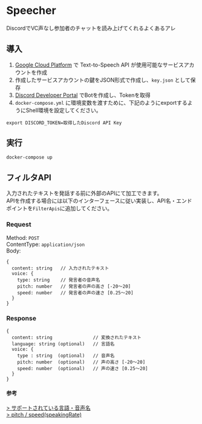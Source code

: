 # Speecher
DiscordでVC声なし参加者のチャットを読み上げてくれるよくあるアレ

## 導入
1. [Google Cloud Platform](https://console.cloud.google.com) で Text-to-Speech API が使用可能なサービスアカウントを作成
2. 作成したサービスアカウントの鍵をJSON形式で作成し、`key.json` として保存
3. [Discord Developer Portal](https://discord.com/developers) でBotを作成し、Tokenを取得
4. `docker-compose.yml` に環境変数を渡すために、下記のようにexportするようにShell環境を設定してください。

```
export DISCORD_TOKEN=取得したDiscord API Key
```

## 実行
```sh
docker-compose up
```

## フィルタAPI
入力されたテキストを発話する前に外部のAPIにて加工できます。  
APIを作成する場合には以下のインターフェースに従い実装し、API名・エンドポイントを`FilterApis`に追加してください。


### Request
Method: `POST`  
ContentType: `application/json`  
Body:
```
{
  content: string   // 入力されたテキスト
  voice: {
    type: string    // 発言者の音声名
    pitch: number   // 発言者の声の高さ [-20〜20]
    speed: number   // 発言者の声の速さ [0.25〜20]
  }
}
```

### Response
```
{
  content: string               // 変換されたテキスト
  language: string (optional)   // 言語名
  voice: {
    type : string  (optional)   // 音声名
    pitch: number  (optional)   // 声の高さ [-20〜20]
    speed: number  (optional)   // 声の速さ [0.25〜20]
  }
}
```

#### 参考
[> サポートされている言語・音声名](https://cloud.google.com/text-to-speech/docs/voices?hl=ja)  
[> pitch / speed(speakingRate)](https://cloud.google.com/text-to-speech/docs/reference/rest/v1beta1/text/synthesize?hl=ja#AudioConfig)
